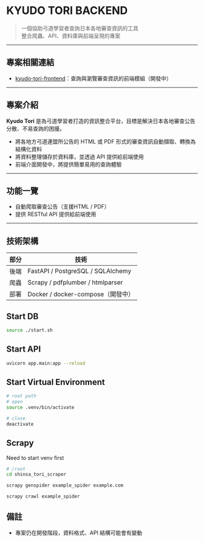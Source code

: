 # KYUDO TORI BACKEND

> 一個協助弓道學習者查詢日本各地審查資訊的工具  
> 整合爬蟲、API、資料庫與前端呈現的專案

---

## 專案相關連結

- [kyudo-tori-frontend](https://github.com/ckwhen/kyudo-tori-frontend)：查詢與瀏覽審查資訊的前端模組（開發中）

---

## 專案介紹

**Kyudo Tori** 是為弓道學習者打造的資訊整合平台，目標是解決日本各地審查公告分散、不易查詢的困擾。

- 將各地方弓道連盟所公告的 HTML 或 PDF 形式的審查資訊自動擷取、轉換為結構化資料
- 將資料整理儲存於資料庫，並透過 API 提供給前端使用
- 前端介面開發中，將提供簡單易用的查詢體驗

---

## 功能一覽

- 自動爬取審查公告（支援HTML / PDF）
- 提供 RESTful API 提供給前端使用

---

## 技術架構

| 部分 | 技術 |
|------|------|
| 後端 | FastAPI / PostgreSQL / SQLAlchemy |
| 爬蟲 | Scrapy / pdfplumber / htmlparser |
| 部署 | Docker / docker-compose（開發中） |

## Start DB
```bash
source ./start.sh
```

## Start API
```bash
uvicorn app.main:app --reload
```

## Start Virtual Environment
```bash
# root path
# open
source .venv/bin/activate

# close
deactivate
```

## Scrapy
Need to start venv first

```bash
# /root
cd shinsa_tori_scraper

scrapy genspider example_spider example.com

scrapy crawl example_spider
```

## 備註
- 專案仍在開發階段，資料格式、API 結構可能會有變動
